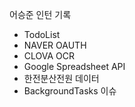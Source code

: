 어승준 인턴 기록
- TodoList
- NAVER OAUTH
- CLOVA OCR
- Google Spreadsheet API
- 한전분산전원 데이터
- BackgroundTasks 이슈